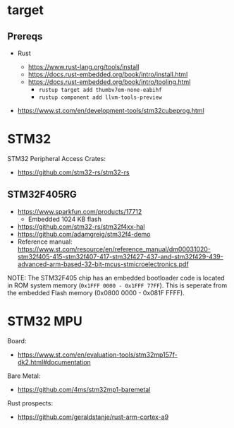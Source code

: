 # target

## Prereqs
- Rust
    - https://www.rust-lang.org/tools/install
    - https://docs.rust-embedded.org/book/intro/install.html
    - https://docs.rust-embedded.org/book/intro/tooling.html
        - `rustup target add thumbv7em-none-eabihf`
        - `rustup component add llvm-tools-preview` 
   
- https://www.st.com/en/development-tools/stm32cubeprog.html


# STM32

STM32 Peripheral Access Crates:
- https://github.com/stm32-rs/stm32-rs

## STM32F405RG
- https://www.sparkfun.com/products/17712
    - Embedded 1024 KB flash 
- https://github.com/stm32-rs/stm32f4xx-hal
- https://github.com/adamgreig/stm32f4-demo
- Reference manual: https://www.st.com/resource/en/reference_manual/dm00031020-stm32f405-415-stm32f407-417-stm32f427-437-and-stm32f429-439-advanced-arm-based-32-bit-mcus-stmicroelectronics.pdf

NOTE: The STM32F405 chip has an embedded bootloader code is located in ROM system memory (`0x1FFF 0000 - 0x1FFF 77FF`). This is seperate from the embedded Flash memory (0x0800 0000 - 0x081F FFFF).

# STM32 MPU

Board:
- https://www.st.com/en/evaluation-tools/stm32mp157f-dk2.html#documentation

Bare Metal:
- https://github.com/4ms/stm32mp1-baremetal

Rust prospects:
- https://github.com/geraldstanje/rust-arm-cortex-a9

